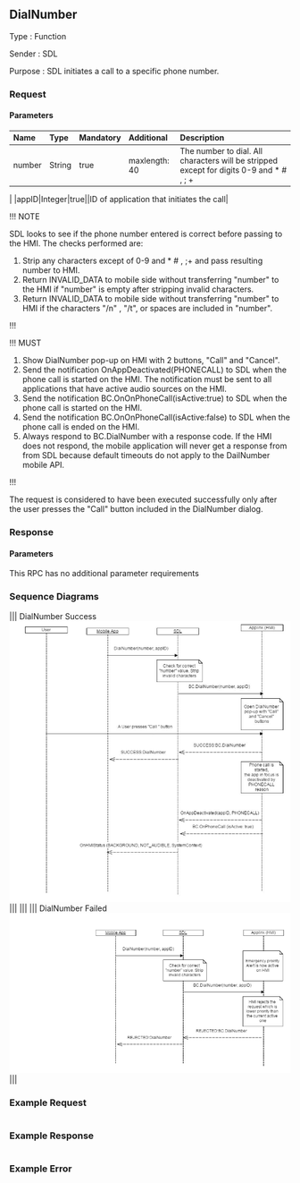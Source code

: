 ## DialNumber

Type
: Function

Sender
: SDL

Purpose
: SDL initiates a call to a specific phone number.

### Request

#### Parameters

|Name|Type|Mandatory|Additional|Description|
|:---|:---|:--------|:---------|:----------|
|number|String|true|maxlength: 40|The number to dial. All characters will be stripped except for digits 0-9 and * # , ; +
|
|appID|Integer|true||ID of application that initiates the call|

!!! NOTE

SDL looks to see if the phone number entered is correct before passing to the HMI. The checks performed are:

  1. Strip any characters except of 0-9 and * # , ;+ and pass resulting number to HMI.
  2. Return INVALID_DATA to mobile side without transferring "number" to the HMI if "number" is empty after stripping invalid characters.
  3. Return INVALID_DATA to mobile side without transferring "number" to HMI if the characters "/n" , "/t", or spaces are included in "number".

!!!

!!! MUST

  1. Show DialNumber pop-up on HMI with 2 buttons, "Call" and "Cancel".
  2. Send the notification OnAppDeactivated(PHONECALL) to SDL when the phone call is started on the HMI. The notification must be sent to all applications that have active audio sources on the HMI.
  3. Send the notification BC.OnOnPhoneCall(isActive:true) to SDL when the phone call is started on the HMI.
  3. Send the notification BC.OnOnPhoneCall(isActive:false) to SDL when the phone call is ended on the HMI.
  4. Always respond to BC.DialNumber with a response code. If the HMI does not respond, the mobile application will never get a response from from SDL because default timeouts do not apply to the DailNumber mobile API.

!!!

The request is considered to have been executed successfully only after the user presses the "Call" button included in the DialNumber dialog.

### Response

#### Parameters

This RPC has no additional parameter requirements

### Sequence Diagrams
|||
DialNumber Success
![DialNumberSuccess](./assets/DialNumberSuccess.jpg)
|||
|||
|||
DialNumber Failed
![DialNumberFailed](./assets/DialNumberFailed.png)
|||

### Example Request

```json

```
### Example Response

```json

```

### Example Error

```json

```
